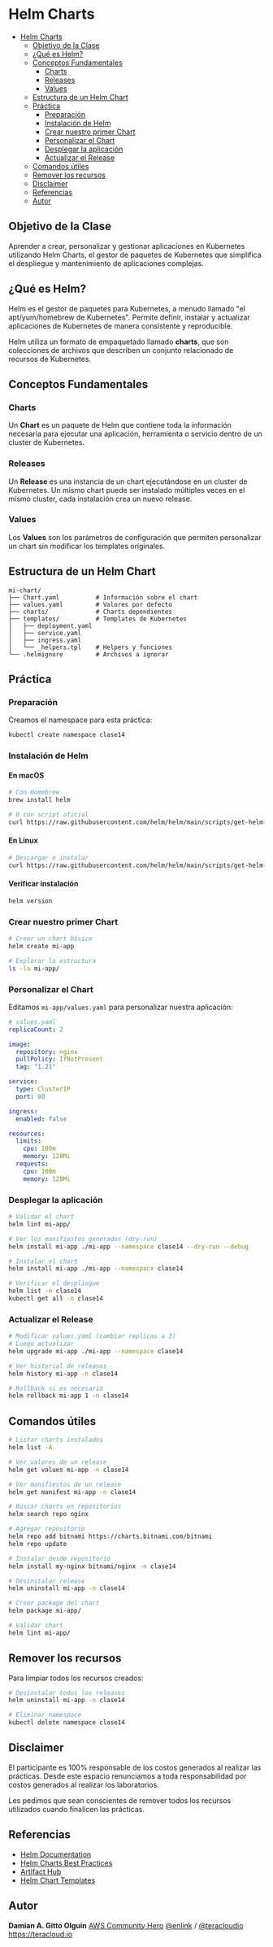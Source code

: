 # Helm Charts

- [Helm Charts](#helm-charts)
  - [Objetivo de la Clase](#objetivo-de-la-clase)
  - [¿Qué es Helm?](#qué-es-helm)
  - [Conceptos Fundamentales](#conceptos-fundamentales)
    - [Charts](#charts)
    - [Releases](#releases)
    - [Values](#values)
  - [Estructura de un Helm Chart](#estructura-de-un-helm-chart)
  - [Práctica](#práctica)
    - [Preparación](#preparación)
    - [Instalación de Helm](#instalación-de-helm)
    - [Crear nuestro primer Chart](#crear-nuestro-primer-chart)
    - [Personalizar el Chart](#personalizar-el-chart)
    - [Desplegar la aplicación](#desplegar-la-aplicación)
    - [Actualizar el Release](#actualizar-el-release)
  - [Comandos útiles](#comandos-útiles)
  - [Remover los recursos](#remover-los-recursos)
  - [Disclaimer](#disclaimer)
  - [Referencias](#referencias)
  - [Autor](#autor)

## Objetivo de la Clase

Aprender a crear, personalizar y gestionar aplicaciones en Kubernetes utilizando Helm Charts, el gestor de paquetes de Kubernetes que simplifica el despliegue y mantenimiento de aplicaciones complejas.

## ¿Qué es Helm?

Helm es el gestor de paquetes para Kubernetes, a menudo llamado "el apt/yum/homebrew de Kubernetes". Permite definir, instalar y actualizar aplicaciones de Kubernetes de manera consistente y reproducible.

Helm utiliza un formato de empaquetado llamado **charts**, que son colecciones de archivos que describen un conjunto relacionado de recursos de Kubernetes.

## Conceptos Fundamentales

### Charts

Un **Chart** es un paquete de Helm que contiene toda la información necesaria para ejecutar una aplicación, herramienta o servicio dentro de un cluster de Kubernetes.

### Releases

Un **Release** es una instancia de un chart ejecutándose en un cluster de Kubernetes. Un mismo chart puede ser instalado múltiples veces en el mismo cluster, cada instalación crea un nuevo release.

### Values

Los **Values** son los parámetros de configuración que permiten personalizar un chart sin modificar los templates originales.

## Estructura de un Helm Chart

```
mi-chart/
├── Chart.yaml          # Información sobre el chart
├── values.yaml         # Valores por defecto
├── charts/             # Charts dependientes
├── templates/          # Templates de Kubernetes
│   ├── deployment.yaml
│   ├── service.yaml
│   ├── ingress.yaml
│   └── _helpers.tpl    # Helpers y funciones
└── .helmignore         # Archivos a ignorar
```

## Práctica

### Preparación

Creamos el namespace para esta práctica:

```bash
kubectl create namespace clase14
```

### Instalación de Helm

#### En macOS
```bash
# Con Homebrew
brew install helm

# O con script oficial
curl https://raw.githubusercontent.com/helm/helm/main/scripts/get-helm-3 | bash
```

#### En Linux
```bash
# Descargar e instalar
curl https://raw.githubusercontent.com/helm/helm/main/scripts/get-helm-3 | bash
```

#### Verificar instalación
```bash
helm version
```

### Crear nuestro primer Chart

```bash
# Crear un chart básico
helm create mi-app

# Explorar la estructura
ls -la mi-app/
```

### Personalizar el Chart

Editamos `mi-app/values.yaml` para personalizar nuestra aplicación:

```yaml
# values.yaml
replicaCount: 2

image:
  repository: nginx
  pullPolicy: IfNotPresent
  tag: "1.21"

service:
  type: ClusterIP
  port: 80

ingress:
  enabled: false

resources:
  limits:
    cpu: 100m
    memory: 128Mi
  requests:
    cpu: 100m
    memory: 128Mi
```

### Desplegar la aplicación

```bash
# Validar el chart
helm lint mi-app/

# Ver los manifiestos generados (dry-run)
helm install mi-app ./mi-app --namespace clase14 --dry-run --debug

# Instalar el chart
helm install mi-app ./mi-app --namespace clase14

# Verificar el despliegue
helm list -n clase14
kubectl get all -n clase14
```

### Actualizar el Release

```bash
# Modificar values.yaml (cambiar replicas a 3)
# Luego actualizar
helm upgrade mi-app ./mi-app --namespace clase14

# Ver historial de releases
helm history mi-app -n clase14

# Rollback si es necesario
helm rollback mi-app 1 -n clase14
```

## Comandos útiles

```bash
# Listar charts instalados
helm list -A

# Ver valores de un release
helm get values mi-app -n clase14

# Ver manifiestos de un release
helm get manifest mi-app -n clase14

# Buscar charts en repositorios
helm search repo nginx

# Agregar repositorio
helm repo add bitnami https://charts.bitnami.com/bitnami
helm repo update

# Instalar desde repositorio
helm install my-nginx bitnami/nginx -n clase14

# Desinstalar release
helm uninstall mi-app -n clase14

# Crear package del chart
helm package mi-app/

# Validar chart
helm lint mi-app/
```

## Remover los recursos

Para limpiar todos los recursos creados:

```bash
# Desinstalar todos los releases
helm uninstall mi-app -n clase14

# Eliminar namespace
kubectl delete namespace clase14
```

## Disclaimer

El participante es 100% responsable de los costos generados al realizar las prácticas. Desde este espacio renunciamos a toda responsabilidad por costos generados al realizar los laboratorios.

Les pedimos que sean conscientes de remover todos los recursos utilizados cuando finalicen las prácticas.

## Referencias

- [Helm Documentation](https://helm.sh/docs/)
- [Helm Charts Best Practices](https://helm.sh/docs/chart_best_practices/)
- [Artifact Hub](https://artifacthub.io/)
- [Helm Chart Templates](https://helm.sh/docs/chart_template_guide/)

## Autor

**Damian A. Gitto Olguin**
[AWS Community Hero](https://www.youtube.com/c/damianolguinAWSHERO)
[@enlink](https://twitter.com/enlink) / [@teracloudio](https://twitter.com/teracloudio)
<https://teracloud.io>
